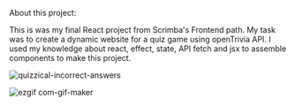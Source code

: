 About this project:

This is was my final React project from Scrimba's Frontend path. My task was to create a dynamic website for a quiz game using openTrivia API.
I used my knowledge about react, effect, state, API fetch and jsx to assemble components to make this project.

![quizzical-incorrect-answers](https://user-images.githubusercontent.com/105444897/198122253-670641e2-63f9-4d71-9ea2-062c04f1babc.png)

![ezgif com-gif-maker](https://user-images.githubusercontent.com/105444897/198124951-516aabdd-12d0-4f79-91ff-f817ec91382c.gif)
